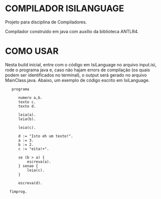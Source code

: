 # COMPILADOR ISILANGUAGE
Projeto para disciplina de Compiladores.

Compilador construído em java com auxílio da biblioteca ANTLR4.


# COMO USAR
Nesta build inicial, entre com o código em IsiLanguage no arquivo input.isi, rode o programa java e, caso não hajam errors de compilação (os quais podem ser identificados no terminal), o output será gerado no arquivo MainClass.java. Abaixo, um exemplo de código escrito em IsiLanguage.

       programa

          numero a,b.
          texto c.
          texto d.

          leia(a).
          leia(b).

          leia(c).

          d := "Isto eh um texto!".
          a := 3.
          b := 2.
          c := "eita!+".

          se (b > a) {
              escreva(a).
          } senao {
              leia(c).
          }

          escreva(d).

      fimprog.
